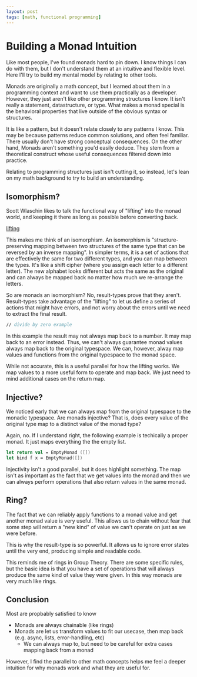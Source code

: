 ```yaml
---
layout: post
tags: [math, functional programming]
---
```

# Building a Monad Intuition

Like most people, I've found monads hard to pin down. I know things I can do with them, but I don't understand them at an intuitive and flexible level. Here I'll try to build my mental model by relating to other tools.

Monads are originally a math concept, but I learned about them in a programming context and want to use them practically as a developer. However, they just aren't like other programming structures I know. It isn't really a statement, datastructure, or type. What makes a monad special is the behavioral properties that live outside of the obvious syntax or structures.

It is like a pattern, but it doesn't relate closely to any patterns I know. This may be because patterns reduce common solutions, and often feel familiar. There usually don't have strong conceptual consequences. On the other hand, Monads aren't something you'd easily deduce. They stem from a theoretical construct whose useful consequences filtered down into practice. 

Relating to programming structures just isn't cutting it, so instead, let's lean on my math background to try to build an understanding.

## Isomorphism?

Scott Wlaschin likes to talk the functional way of "lifting" into the monad world, and keeping it there as long as possible before converting back.

[lifting]()

This makes me think of an isomorphism. An isomorphism is "structure-preserving mapping between two structures of the same type that can be reversed by an inverse mapping". In simpler terms, it is a set of actions that are effectively the same for two different types, and you can map between the types. It's like a shift cipher (where you assign each letter to a different letter). The new alphabet looks different but acts the same as the original and can always be mapped back no matter how much we re-arrange the letters.

So are monads an isomorphism? No, result-types prove that they aren't. Result-types take advantage of the "lifting" to let us define a series of actions that might have errors, and not worry about the errors until we need to extract the final result.
```fs
// divide by zero example
```

In this example the result may not always map back to a number. It may map back to an error instead. Thus, we can't always guarantee monad values always map back to the original typespace. We can, however, alway map values and functions from the original typespace to the monad space.

While not accurate, this is a useful parallel for how the lifting works. We map values to a more useful form to operate and map back. We just need to mind additional cases on the return map.

## Injective?

We noticed early that we can always map from the original typespace to the monadic typespace. Are monads injective?
That is, does every value of the original type map to a distinct value of the monad type?

Again, no. If I understand right, the following example is techically a proper monad. It just maps everything the the empty list.
```fs
let return val = EmptyMonad ([])
let bind f x = EmptyMonad([])
```

Injectivity isn't a good parallel, but it does highlight something. The map isn't as important as the fact that we get values into the monad and then we can always perform operations that also return values in the same monad.

## Ring?

The fact that we can reliably apply functions to a monad value and get another monad value is very useful. This allows us to chain without fear that some step will return a "new kind" of value we can't operate on just as we were before. 

This is why the result-type is so powerful. It allows us to ignore error states until the very end, producing simple and readable code.

This reminds me of rings in Group Theory. There are some specific rules, but the basic idea is that you have a set of operations that will always produce the same kind of value they were given. In this way monads are very much like rings.

## Conclusion

Most are propbably satisfied to know
- Monads are always chainable (like rings)
- Monads are let us transform values to fit our usecase, then map back (e.g. async, lists, error-handling, etc)
  - We can always map to, but need to be careful for extra cases mapping back from a monad

However, I find the parallel to other math concepts helps me feel a deeper intuition for why monads work and what they are useful for.